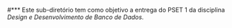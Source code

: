 #*** Este sub-diretório tem como objetivo a entrega do PSET 1 da disciplina *Design e Desenvolvimento de Banco de Dados*.
